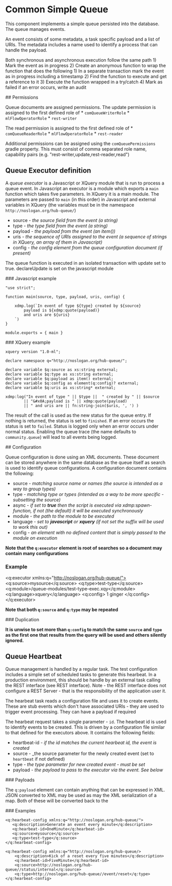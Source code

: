 # Common Simple Queue

This component implements a simple queue persisted into the database. The queue manages events.

An event consists of some metadata, a task specific payload and a list of URIs. The metadata includes a name used to identify a process that can handle the payload.

Both synchronous and asynchronous execution follow the same path
    1) Mark the event as in progress
    2) Create an anonymous function to wrap the function that does the following
       1) In a separate transaction mark the event as in progress including a timestamp
       2) Find the function to execute and get a reference to it
       3) Execute the function wrapped in a try/catch
       4) Mark as failed if an error occurs, write an audit




## Permissions

Queue documents are assigned permissions. The update permission is assigned to the first defined role of
    * `comQueueWriterRole`
    * `mlFlowOperatorRole`
    * `rest-writer`

The read permission is assigned to the first defined role of
    * `comQueueReaderRole`
    * `mlFlowOperatorRole`
    * `rest-reader`

Additional permissions can be assigned using the `comQueuePermissions` gradle property. This must consist of comma separated role name, capability pairs (e.g. "rest-writer,update,rest-reader,read")


## Queue Executor definition

A _queue executor_ is a Javascript or XQuery module that is run to process a queue event. In Javascript an executor is a module which exports a `main` function which takes five parameters. In XQuery it is a main module. The parameters are passed to `main` (in this order) in Javascript and external variables in XQuery (the variables must be in the namespace `http://noslogan.org/hub-queue/`)

* source - _the source field from the event (a string)_
* type - _the type field from the event (a string)_
* payload - _the payload from the event (an item())_
* uris - _the sequence of URIs assigned to the event (a sequence of strings in XQuery, an array of them in Javascript)_
* config - _the config element from the queue configuration document (if present)_

The queue function is executed in an isolated transaction with update set to true. declareUpdate is set on the javascript module

### Javascript example

```
"use strict";

function main(source, type, payload, uris, config) {

    xdmp.log(`In event of type ${type} created by ${source}
        payload is ${xdmp:quote(payload)}
        and uris are ${uris}
    `)
}

module.exports = { main }
```

### XQuery example

```
xquery version "1.0-ml";

declare namespace q="http://noslogan.org/hub-queue/";

declare variable $q:source as xs:string external;
declare variable $q:type as xs:string external;
declare variable $q:payload as item() external;
declare variable $q:config as element(q:config)? external;
declare variable $q:uris as xs:string* external;

xdmp:log("In event of type " || $type ||  " created by " || $source
        || "&#x0A;payload is " || xdmp:quote(payload) 
        || " and uris are || fn:string-join($uris, ', ') )
```


The result of the call is used as the new status for the queue entry. If nothing is returned, the status is set to `finished`. If an error occurs the status is set to `failed`.  Status is logged only when an error occurs under normal status. Enabling the queue trace (the name defaults to `community.queue`) will lead to all events being logged.

## Configuration

Queue configuration is done using an XML documents. These document can be stored anywhere in the same database as the queue itself as search is used to identify queue configurations. A configuration document contains the following:

* source - _matching source name or names (the source is intended as a way to group types)_
* type - _matching type or types (intended as a way to be more specific - subsetting the source)_
* async - _if set to __true__ then the script is executed via xdmp:spawn-function, if not (the default) it will be executed synchronously_
* module - _the path to the module to be executed_
* language - _set to __javascript__ or __xquery__ (if not set the suffix will be used to work this out)_
* config - _an element with no defined content that is simply passed to the module on execution_

__Note that the `q:executor` element is root of searches so a document may contain many configurations__

### Example

<q:executor xmlns:q="http://noslogan.org/hub-queue/">
    <q:source>mysource</q:source>
    <q:type>test-type</q:source>
    <q:module>/queue-modules/test-type-exec.xqy</q:module>
    <q:language>xquery</q:language>
    <q:config>
        <one>1</one>
        <fred>ginger</fred>
    </q:config>
</q:executor>

__Note that both `q:source` and `q:type` may be repeated__

### Duplication

__It is unwise to set more than `q:config` to match the same `source` and `type` as the first one that results from the query will be used and others silently ignored.__ 


## Queue Heartbeat

Queue management is handled by a regular  task. The test configuration includes a simple set of scheduled tasks to generate this hearbeat. In a production environment, this should be handle by an external task calling the REST interface (see REST interface). Note - the REST interface does not configure a REST Server - that is the responsibility of the application user it.

The hearbeat task reads a configuration file and uses it to create events. These are stub events which don't have associated URIs - they are used to trigger event processing. They can have a payload if required

The hearbeat request takes a single parameter - `id`. The hearbeat id is used to identify events to be created. This is driven by a configuration file similar to that defined for the executors above. It contains the following fields:

* heartbeat-id - _if the id matches the current hearbeat id, the event is created_
* source - _the source parameter for the newly created event (set to `heartbeat` if not defined)
* type - _the type parameter for new created event - must be set_
* payload - _the payload to pass to the executor via the event. See below_

### Payloads

The `q:payload` element can contain anything that can be expressed in XML. JSON converted to XML may be used as may the XML serialization of a map. Both of these will be converted back to the 

### Examples

```
<q:hearbeat-config xmlns:q="http://noslogan.org/hub-queue/">
   <q:description>Generate an event every minute</q:description>
   <q:hearbeat-id>OneMinute</q:hearbeat-id>
   <q:source>mysource</q:source>
   <q:type>test-type</q:source>
</q:hearbeat-config>
```

```
<q:hearbeat-config xmlns:q="http://noslogan.org/hub-queue/>
    <q:description>Kick of a reset every five minutes</q:description>
    <q:hearbeat-id>FiveMinute</q:hearbeat-id>
    <q:source>http://noslogan.org/hub-queue//status/internal</q:source>
    <q:type>http://noslogan.org/hub-queue//event/reset</q:type>
</q:hearbeat-config>
```

